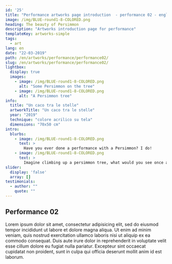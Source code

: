 ```yaml
---
id: '25'
title: "Performance artworks page introduction  - performance 02 - english"
image: /img/BLUE-round1-8-COLORED.png
heading: The beauty of Persimmon
description: "Artworks introduction page for performance"
templateKey: artworks-simple
tags:
  - art
lang: en
date: "22-03-2019"
path: /en/artworks/performance/performance02/
slug: /en/artworks/performance/performance02/
lightbox:
  display: true
  images:
    - image: /img/BLUE-round1-8-COLORED.png
      alt: "Some Persimmon on the tree"
    - image: /img/BLUE-round1-8-COLORED.png
      alt: "A Persimmon tree"
info:
  title: "Un caco tra le stelle"
  artworkTitle: "Un caco tra le stelle"
  year: "2019"
  technique: "colore acrilico su tela"
  dimensions: "70x50 cm"  
intro:
  blurbs:
    - image: /img/BLUE-round1-8-COLORED.png
      text: >
        Have you ever done a performance with a Persimmon? I do!
    - image: /img/BLUE-round1-8-COLORED.png
      text: >
        Imagine climbing up a persimmon tree, what would you see once at the top?
slider:
  display: 'false'
  array: []
testimonials:
  - author: ""
    quote: ""
---
```


## Performance 02

Lorem ipsum dolor sit amet, consectetur adipisicing elit, sed do eiusmod tempor incididunt ut labore et dolore magna aliqua. Ut enim ad minim veniam, quis nostrud exercitation ullamco laboris nisi ut aliquip ex ea commodo consequat. Duis aute irure dolor in reprehenderit in voluptate velit esse cillum dolore eu fugiat nulla pariatur. Excepteur sint occaecat cupidatat non proident, sunt in culpa qui officia deserunt mollit anim id est laborum.
